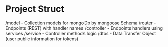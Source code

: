# Project Struct

/model - Collection models for mongoDb by mongoose Schema
/router - Endpoints (REST) with handler names
/controller - Endpoints handlers using services
/service - Controller methods logic
/dtos - Data Transfer Object (user public information for tokens)
